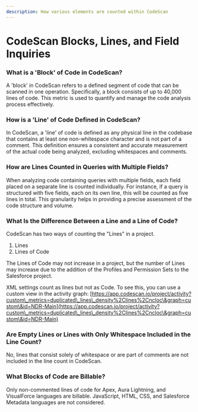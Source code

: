 ```yaml
---
description: How various elements are counted within CodeScan
---
```


# CodeScan Blocks, Lines, and Field Inquiries

### **What is a 'Block' of Code in CodeScan?**&#x20;

A 'block' in CodeScan refers to a defined segment of code that can be scanned in one operation. Specifically, a block consists of up to 40,000 lines of code. This metric is used to quantify and manage the code analysis process effectively.

### **How is a 'Line' of Code Defined in CodeScan?**&#x20;

In CodeScan, a 'line' of code is defined as any physical line in the codebase that contains at least one non-whitespace character and is not part of a comment. This definition ensures a consistent and accurate measurement of the actual code being analyzed, excluding whitespaces and comments.

### **How are Lines Counted in Queries with Multiple Fields?**&#x20;

When analyzing code containing queries with multiple fields, each field placed on a separate line is counted individually. For instance, if a query is structured with five fields, each on its own line, this will be counted as five lines in total. This granularity helps in providing a precise assessment of the code structure and volume.

### What Is the Difference Between a Line and a Line of Code?

CodeScan has two ways of counting the "Lines" in a project.

1. Lines
2. Lines of Code

The Lines of Code may not increase in a project, but the number of Lines may increase due to the addition of the Profiles and Permission Sets to the Salesforce project.

XML settings count as lines but not as Code.  To see this, you can use a custom view in the activity graph: [https://app.codescan.io/project/activity?custom\_metrics=duplicated\_lines\_density%2Clines%2Cncloc\&graph=custom\&id=NDR-Main](https://app.codescan.io/project/activity?custom\_metrics=duplicated\_lines\_density%2Clines%2Cncloc\&graph=custom\&id=NDR-Main)

### **Are Empty Lines or Lines with Only Whitespace Included in the Line Count?**&#x20;

No, lines that consist solely of whitespace or are part of comments are not included in the line count in CodeScan.&#x20;

### What Blocks of Code are Billable?

Only non-commented lines of code for Apex, Aura Lightning, and VisualForce languages are billable. JavaScript, HTML, CSS, and Salesforce Metadata languages are not considered.



